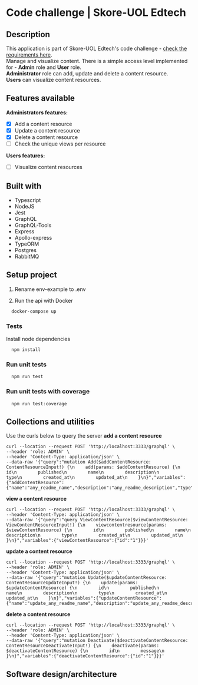 # Code challenge | Skore-UOL Edtech

## Description
This application is part of Skore-UOL Edtech's code challenge - [check the requirements here](https://github.com/skore-io/challenge/blob/main/backend.md).\
Manage and visualize content. There is a simple access level implemented for - **Admin** role and **User** role.\
**Administrator** role can add, update and delete a content resource.\
**Users** can visualize content resources.

## Features available
**Administrators features:**
- [x] Add a content resource
- [x] Update a content resource
- [x] Delete a content resource
- [ ] Check the unique views per resource

**Users features:**
- [  ] Visualize content resources

## Built with
- Typescript
- NodeJS
- Jest
- GraphQL
- GraphQL-Tools
- Express
- Apollo-express
- TypeORM
- Postgres
- RabbitMQ

## Setup project

1. Rename env-example to .env

2. Run the api with Docker
```
  docker-compose up
```
### Tests
Install node dependencies
```
  npm install
```

### Run unit tests

```
  npm run test
```

### Run unit tests with coverage
```
  npm run test:coverage
```
## Collections and utilities
Use the curls below to query the server
**add a content resource**
```
curl --location --request POST 'http://localhost:3333/graphql' \
--header 'role: ADMIN' \
--header 'Content-Type: application/json' \
--data-raw '{"query":"mutation Add($addContentResource: ContentResourceInput!) {\n    add(params: $addContentResource) {\n        id\n        published\n        name\n        description\n        type\n        created_at\n        updated_at\n    }\n}","variables":{"addContentResource":{"name":"any_readme_name","description":"any_readme_description","type":"pdf","published":1}}}'
```

**view a content resource**
```
curl --location --request POST 'http://localhost:3333/graphql' \
--header 'Content-Type: application/json' \
--data-raw '{"query":"query ViewContentResource($viewContentResource: ViewContentResourceInput!) {\n    viewcontentresource(params: $viewContentResource) {\n        id\n        published\n        name\n        description\n        type\n        created_at\n        updated_at\n    }\n}","variables":{"viewContentResource":{"id":"1"}}}'
```

**update a content resource**
```
curl --location --request POST 'http://localhost:3333/graphql' \
--header 'role: ADMIN' \
--header 'Content-Type: application/json' \
--data-raw '{"query":"mutation Update($updateContentResource: ContentResourceUpdateInput!) {\n    update(params: $updateContentResource) {\n        id\n        published\n        name\n        description\n        type\n        created_at\n        updated_at\n    }\n}","variables":{"updateContentResource":{"name":"update_any_readme_name","description":"update_any_readme_description","type":"pdf"}}}'
```

**delete a content resource**
```
curl --location --request POST 'http://localhost:3333/graphql' \
--header 'role: ADMIN' \
--header 'Content-Type: application/json' \
--data-raw '{"query":"mutation Deactivate($deactivateContentResource: ContentResourceDeactivateInput!) {\n    deactivate(params: $deactivateContentResource) {\n        id\n        message\n    }\n}","variables":{"deactivateContentResource":{"id":"1"}}}'
```

## Software design/architecture